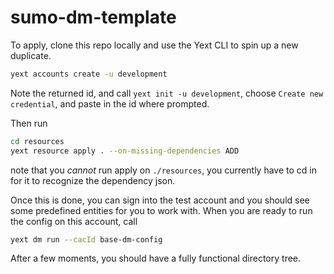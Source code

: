 # sumo-dm-template

To apply, clone this repo locally and use the Yext CLI to spin up a new duplicate.

```bash
yext accounts create -u development
```

Note the returned id, and call `yext init -u development`, choose `Create new credential`, and paste in the id where prompted.

Then run
```bash
cd resources
yext resource apply . --on-missing-dependencies ADD
```
note that you *cannot* run apply on `./resources`, you currently have to cd in for it to recognize the
dependency json.

Once this is done, you can sign into the test account and you should see some predefined entities for you
to work with. When you are ready to run the config on this account, call
```bash
yext dm run --cacId base-dm-config
```
After a few moments, you should have a fully functional directory tree.
